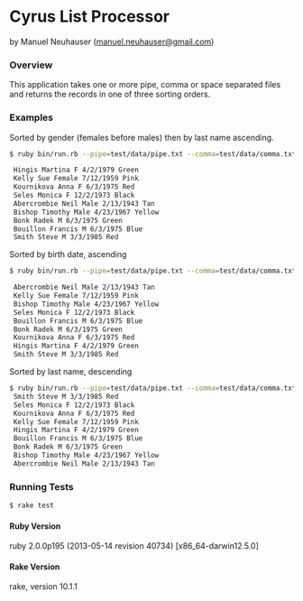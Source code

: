 # Cyrus List Processor

by Manuel Neuhauser (manuel.neuhauser@gmail.com)


### Overview

This application takes one or more pipe, comma or space separated files and 
returns the records in one of three sorting orders.

### Examples

Sorted by gender (females before males) then by last name ascending.

``` bash
$ ruby bin/run.rb --pipe=test/data/pipe.txt --comma=test/data/comma.txt --space=test/data/space.txt --output=1

 Hingis Martina F 4/2/1979 Green
 Kelly Sue Female 7/12/1959 Pink
 Kournikova Anna F 6/3/1975 Red
 Seles Monica F 12/2/1973 Black
 Abercrombie Neil Male 2/13/1943 Tan
 Bishop Timothy Male 4/23/1967 Yellow
 Bonk Radek M 6/3/1975 Green
 Bouillon Francis M 6/3/1975 Blue
 Smith Steve M 3/3/1985 Red
```

Sorted by birth date, ascending

``` bash
$ ruby bin/run.rb --pipe=test/data/pipe.txt --comma=test/data/comma.txt --space=test/data/space.txt --output=2

 Abercrombie Neil Male 2/13/1943 Tan
 Kelly Sue Female 7/12/1959 Pink
 Bishop Timothy Male 4/23/1967 Yellow
 Seles Monica F 12/2/1973 Black
 Bouillon Francis M 6/3/1975 Blue
 Bonk Radek M 6/3/1975 Green
 Kournikova Anna F 6/3/1975 Red
 Hingis Martina F 4/2/1979 Green
 Smith Steve M 3/3/1985 Red
```

Sorted by last name, descending

``` bash
$ ruby bin/run.rb --pipe=test/data/pipe.txt --comma=test/data/comma.txt --space=test/data/space.txt --output=3
 Smith Steve M 3/3/1985 Red
 Seles Monica F 12/2/1973 Black
 Kournikova Anna F 6/3/1975 Red
 Kelly Sue Female 7/12/1959 Pink
 Hingis Martina F 4/2/1979 Green
 Bouillon Francis M 6/3/1975 Blue
 Bonk Radek M 6/3/1975 Green
 Bishop Timothy Male 4/23/1967 Yellow
 Abercrombie Neil Male 2/13/1943 Tan
```

### Running Tests

``` bash
$ rake test
```

#### Ruby Version
ruby 2.0.0p195 (2013-05-14 revision 40734) [x86_64-darwin12.5.0]

#### Rake Version
rake, version 10.1.1

